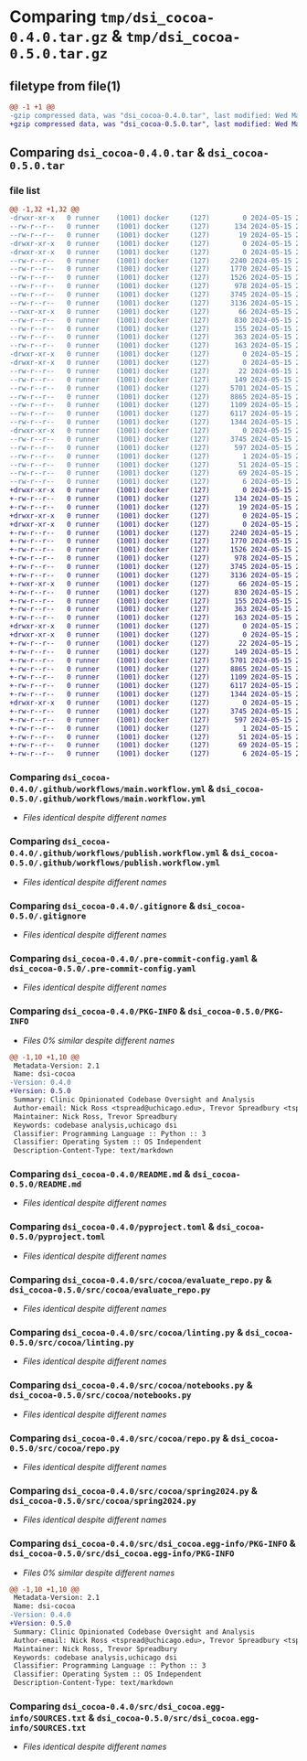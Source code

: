 # Comparing `tmp/dsi_cocoa-0.4.0.tar.gz` & `tmp/dsi_cocoa-0.5.0.tar.gz`

## filetype from file(1)

```diff
@@ -1 +1 @@
-gzip compressed data, was "dsi_cocoa-0.4.0.tar", last modified: Wed May 15 20:27:22 2024, max compression
+gzip compressed data, was "dsi_cocoa-0.5.0.tar", last modified: Wed May 15 20:32:10 2024, max compression
```

## Comparing `dsi_cocoa-0.4.0.tar` & `dsi_cocoa-0.5.0.tar`

### file list

```diff
@@ -1,32 +1,32 @@
-drwxr-xr-x   0 runner    (1001) docker     (127)        0 2024-05-15 20:27:22.547509 dsi_cocoa-0.4.0/
--rw-r--r--   0 runner    (1001) docker     (127)      134 2024-05-15 20:27:19.000000 dsi_cocoa-0.4.0/.bumpversion.cfg
--rw-r--r--   0 runner    (1001) docker     (127)       19 2024-05-15 20:27:12.000000 dsi_cocoa-0.4.0/.gitattributes
-drwxr-xr-x   0 runner    (1001) docker     (127)        0 2024-05-15 20:27:22.543509 dsi_cocoa-0.4.0/.github/
-drwxr-xr-x   0 runner    (1001) docker     (127)        0 2024-05-15 20:27:22.547509 dsi_cocoa-0.4.0/.github/workflows/
--rw-r--r--   0 runner    (1001) docker     (127)     2240 2024-05-15 20:27:12.000000 dsi_cocoa-0.4.0/.github/workflows/main.workflow.yml
--rw-r--r--   0 runner    (1001) docker     (127)     1770 2024-05-15 20:27:12.000000 dsi_cocoa-0.4.0/.github/workflows/publish.workflow.yml
--rw-r--r--   0 runner    (1001) docker     (127)     1526 2024-05-15 20:27:12.000000 dsi_cocoa-0.4.0/.gitignore
--rw-r--r--   0 runner    (1001) docker     (127)      978 2024-05-15 20:27:12.000000 dsi_cocoa-0.4.0/.pre-commit-config.yaml
--rw-r--r--   0 runner    (1001) docker     (127)     3745 2024-05-15 20:27:22.547509 dsi_cocoa-0.4.0/PKG-INFO
--rw-r--r--   0 runner    (1001) docker     (127)     3136 2024-05-15 20:27:12.000000 dsi_cocoa-0.4.0/README.md
--rwxr-xr-x   0 runner    (1001) docker     (127)       66 2024-05-15 20:27:12.000000 dsi_cocoa-0.4.0/eval-repo.sh
--rw-r--r--   0 runner    (1001) docker     (127)      830 2024-05-15 20:27:12.000000 dsi_cocoa-0.4.0/pyproject.toml
--rw-r--r--   0 runner    (1001) docker     (127)      155 2024-05-15 20:27:12.000000 dsi_cocoa-0.4.0/requirements.txt
--rw-r--r--   0 runner    (1001) docker     (127)      363 2024-05-15 20:27:22.547509 dsi_cocoa-0.4.0/setup.cfg
--rw-r--r--   0 runner    (1001) docker     (127)      163 2024-05-15 20:27:19.000000 dsi_cocoa-0.4.0/setup.py
-drwxr-xr-x   0 runner    (1001) docker     (127)        0 2024-05-15 20:27:22.543509 dsi_cocoa-0.4.0/src/
-drwxr-xr-x   0 runner    (1001) docker     (127)        0 2024-05-15 20:27:22.547509 dsi_cocoa-0.4.0/src/cocoa/
--rw-r--r--   0 runner    (1001) docker     (127)       22 2024-05-15 20:27:19.000000 dsi_cocoa-0.4.0/src/cocoa/__init__.py
--rw-r--r--   0 runner    (1001) docker     (127)      149 2024-05-15 20:27:12.000000 dsi_cocoa-0.4.0/src/cocoa/constants.py
--rw-r--r--   0 runner    (1001) docker     (127)     5701 2024-05-15 20:27:12.000000 dsi_cocoa-0.4.0/src/cocoa/evaluate_repo.py
--rw-r--r--   0 runner    (1001) docker     (127)     8865 2024-05-15 20:27:12.000000 dsi_cocoa-0.4.0/src/cocoa/linting.py
--rw-r--r--   0 runner    (1001) docker     (127)     1109 2024-05-15 20:27:12.000000 dsi_cocoa-0.4.0/src/cocoa/notebooks.py
--rw-r--r--   0 runner    (1001) docker     (127)     6117 2024-05-15 20:27:12.000000 dsi_cocoa-0.4.0/src/cocoa/repo.py
--rw-r--r--   0 runner    (1001) docker     (127)     1344 2024-05-15 20:27:12.000000 dsi_cocoa-0.4.0/src/cocoa/spring2024.py
-drwxr-xr-x   0 runner    (1001) docker     (127)        0 2024-05-15 20:27:22.547509 dsi_cocoa-0.4.0/src/dsi_cocoa.egg-info/
--rw-r--r--   0 runner    (1001) docker     (127)     3745 2024-05-15 20:27:22.000000 dsi_cocoa-0.4.0/src/dsi_cocoa.egg-info/PKG-INFO
--rw-r--r--   0 runner    (1001) docker     (127)      597 2024-05-15 20:27:22.000000 dsi_cocoa-0.4.0/src/dsi_cocoa.egg-info/SOURCES.txt
--rw-r--r--   0 runner    (1001) docker     (127)        1 2024-05-15 20:27:22.000000 dsi_cocoa-0.4.0/src/dsi_cocoa.egg-info/dependency_links.txt
--rw-r--r--   0 runner    (1001) docker     (127)       51 2024-05-15 20:27:22.000000 dsi_cocoa-0.4.0/src/dsi_cocoa.egg-info/entry_points.txt
--rw-r--r--   0 runner    (1001) docker     (127)       69 2024-05-15 20:27:22.000000 dsi_cocoa-0.4.0/src/dsi_cocoa.egg-info/requires.txt
--rw-r--r--   0 runner    (1001) docker     (127)        6 2024-05-15 20:27:22.000000 dsi_cocoa-0.4.0/src/dsi_cocoa.egg-info/top_level.txt
+drwxr-xr-x   0 runner    (1001) docker     (127)        0 2024-05-15 20:32:10.487812 dsi_cocoa-0.5.0/
+-rw-r--r--   0 runner    (1001) docker     (127)      134 2024-05-15 20:32:06.000000 dsi_cocoa-0.5.0/.bumpversion.cfg
+-rw-r--r--   0 runner    (1001) docker     (127)       19 2024-05-15 20:31:57.000000 dsi_cocoa-0.5.0/.gitattributes
+drwxr-xr-x   0 runner    (1001) docker     (127)        0 2024-05-15 20:32:10.483812 dsi_cocoa-0.5.0/.github/
+drwxr-xr-x   0 runner    (1001) docker     (127)        0 2024-05-15 20:32:10.483812 dsi_cocoa-0.5.0/.github/workflows/
+-rw-r--r--   0 runner    (1001) docker     (127)     2240 2024-05-15 20:31:57.000000 dsi_cocoa-0.5.0/.github/workflows/main.workflow.yml
+-rw-r--r--   0 runner    (1001) docker     (127)     1770 2024-05-15 20:31:57.000000 dsi_cocoa-0.5.0/.github/workflows/publish.workflow.yml
+-rw-r--r--   0 runner    (1001) docker     (127)     1526 2024-05-15 20:31:57.000000 dsi_cocoa-0.5.0/.gitignore
+-rw-r--r--   0 runner    (1001) docker     (127)      978 2024-05-15 20:31:57.000000 dsi_cocoa-0.5.0/.pre-commit-config.yaml
+-rw-r--r--   0 runner    (1001) docker     (127)     3745 2024-05-15 20:32:10.487812 dsi_cocoa-0.5.0/PKG-INFO
+-rw-r--r--   0 runner    (1001) docker     (127)     3136 2024-05-15 20:31:57.000000 dsi_cocoa-0.5.0/README.md
+-rwxr-xr-x   0 runner    (1001) docker     (127)       66 2024-05-15 20:31:57.000000 dsi_cocoa-0.5.0/eval-repo.sh
+-rw-r--r--   0 runner    (1001) docker     (127)      830 2024-05-15 20:31:57.000000 dsi_cocoa-0.5.0/pyproject.toml
+-rw-r--r--   0 runner    (1001) docker     (127)      155 2024-05-15 20:31:57.000000 dsi_cocoa-0.5.0/requirements.txt
+-rw-r--r--   0 runner    (1001) docker     (127)      363 2024-05-15 20:32:10.487812 dsi_cocoa-0.5.0/setup.cfg
+-rw-r--r--   0 runner    (1001) docker     (127)      163 2024-05-15 20:32:06.000000 dsi_cocoa-0.5.0/setup.py
+drwxr-xr-x   0 runner    (1001) docker     (127)        0 2024-05-15 20:32:10.483812 dsi_cocoa-0.5.0/src/
+drwxr-xr-x   0 runner    (1001) docker     (127)        0 2024-05-15 20:32:10.483812 dsi_cocoa-0.5.0/src/cocoa/
+-rw-r--r--   0 runner    (1001) docker     (127)       22 2024-05-15 20:32:06.000000 dsi_cocoa-0.5.0/src/cocoa/__init__.py
+-rw-r--r--   0 runner    (1001) docker     (127)      149 2024-05-15 20:31:57.000000 dsi_cocoa-0.5.0/src/cocoa/constants.py
+-rw-r--r--   0 runner    (1001) docker     (127)     5701 2024-05-15 20:31:57.000000 dsi_cocoa-0.5.0/src/cocoa/evaluate_repo.py
+-rw-r--r--   0 runner    (1001) docker     (127)     8865 2024-05-15 20:31:57.000000 dsi_cocoa-0.5.0/src/cocoa/linting.py
+-rw-r--r--   0 runner    (1001) docker     (127)     1109 2024-05-15 20:31:57.000000 dsi_cocoa-0.5.0/src/cocoa/notebooks.py
+-rw-r--r--   0 runner    (1001) docker     (127)     6117 2024-05-15 20:31:57.000000 dsi_cocoa-0.5.0/src/cocoa/repo.py
+-rw-r--r--   0 runner    (1001) docker     (127)     1344 2024-05-15 20:31:57.000000 dsi_cocoa-0.5.0/src/cocoa/spring2024.py
+drwxr-xr-x   0 runner    (1001) docker     (127)        0 2024-05-15 20:32:10.487812 dsi_cocoa-0.5.0/src/dsi_cocoa.egg-info/
+-rw-r--r--   0 runner    (1001) docker     (127)     3745 2024-05-15 20:32:10.000000 dsi_cocoa-0.5.0/src/dsi_cocoa.egg-info/PKG-INFO
+-rw-r--r--   0 runner    (1001) docker     (127)      597 2024-05-15 20:32:10.000000 dsi_cocoa-0.5.0/src/dsi_cocoa.egg-info/SOURCES.txt
+-rw-r--r--   0 runner    (1001) docker     (127)        1 2024-05-15 20:32:10.000000 dsi_cocoa-0.5.0/src/dsi_cocoa.egg-info/dependency_links.txt
+-rw-r--r--   0 runner    (1001) docker     (127)       51 2024-05-15 20:32:10.000000 dsi_cocoa-0.5.0/src/dsi_cocoa.egg-info/entry_points.txt
+-rw-r--r--   0 runner    (1001) docker     (127)       69 2024-05-15 20:32:10.000000 dsi_cocoa-0.5.0/src/dsi_cocoa.egg-info/requires.txt
+-rw-r--r--   0 runner    (1001) docker     (127)        6 2024-05-15 20:32:10.000000 dsi_cocoa-0.5.0/src/dsi_cocoa.egg-info/top_level.txt
```

### Comparing `dsi_cocoa-0.4.0/.github/workflows/main.workflow.yml` & `dsi_cocoa-0.5.0/.github/workflows/main.workflow.yml`

 * *Files identical despite different names*

### Comparing `dsi_cocoa-0.4.0/.github/workflows/publish.workflow.yml` & `dsi_cocoa-0.5.0/.github/workflows/publish.workflow.yml`

 * *Files identical despite different names*

### Comparing `dsi_cocoa-0.4.0/.gitignore` & `dsi_cocoa-0.5.0/.gitignore`

 * *Files identical despite different names*

### Comparing `dsi_cocoa-0.4.0/.pre-commit-config.yaml` & `dsi_cocoa-0.5.0/.pre-commit-config.yaml`

 * *Files identical despite different names*

### Comparing `dsi_cocoa-0.4.0/PKG-INFO` & `dsi_cocoa-0.5.0/PKG-INFO`

 * *Files 0% similar despite different names*

```diff
@@ -1,10 +1,10 @@
 Metadata-Version: 2.1
 Name: dsi-cocoa
-Version: 0.4.0
+Version: 0.5.0
 Summary: Clinic Opinionated Codebase Oversight and Analysis
 Author-email: Nick Ross <tspread@uchicago.edu>, Trevor Spreadbury <tspread@uchicago.edu>
 Maintainer: Nick Ross, Trevor Spreadbury
 Keywords: codebase analysis,uchicago dsi
 Classifier: Programming Language :: Python :: 3
 Classifier: Operating System :: OS Independent
 Description-Content-Type: text/markdown
```

### Comparing `dsi_cocoa-0.4.0/README.md` & `dsi_cocoa-0.5.0/README.md`

 * *Files identical despite different names*

### Comparing `dsi_cocoa-0.4.0/pyproject.toml` & `dsi_cocoa-0.5.0/pyproject.toml`

 * *Files identical despite different names*

### Comparing `dsi_cocoa-0.4.0/src/cocoa/evaluate_repo.py` & `dsi_cocoa-0.5.0/src/cocoa/evaluate_repo.py`

 * *Files identical despite different names*

### Comparing `dsi_cocoa-0.4.0/src/cocoa/linting.py` & `dsi_cocoa-0.5.0/src/cocoa/linting.py`

 * *Files identical despite different names*

### Comparing `dsi_cocoa-0.4.0/src/cocoa/notebooks.py` & `dsi_cocoa-0.5.0/src/cocoa/notebooks.py`

 * *Files identical despite different names*

### Comparing `dsi_cocoa-0.4.0/src/cocoa/repo.py` & `dsi_cocoa-0.5.0/src/cocoa/repo.py`

 * *Files identical despite different names*

### Comparing `dsi_cocoa-0.4.0/src/cocoa/spring2024.py` & `dsi_cocoa-0.5.0/src/cocoa/spring2024.py`

 * *Files identical despite different names*

### Comparing `dsi_cocoa-0.4.0/src/dsi_cocoa.egg-info/PKG-INFO` & `dsi_cocoa-0.5.0/src/dsi_cocoa.egg-info/PKG-INFO`

 * *Files 0% similar despite different names*

```diff
@@ -1,10 +1,10 @@
 Metadata-Version: 2.1
 Name: dsi-cocoa
-Version: 0.4.0
+Version: 0.5.0
 Summary: Clinic Opinionated Codebase Oversight and Analysis
 Author-email: Nick Ross <tspread@uchicago.edu>, Trevor Spreadbury <tspread@uchicago.edu>
 Maintainer: Nick Ross, Trevor Spreadbury
 Keywords: codebase analysis,uchicago dsi
 Classifier: Programming Language :: Python :: 3
 Classifier: Operating System :: OS Independent
 Description-Content-Type: text/markdown
```

### Comparing `dsi_cocoa-0.4.0/src/dsi_cocoa.egg-info/SOURCES.txt` & `dsi_cocoa-0.5.0/src/dsi_cocoa.egg-info/SOURCES.txt`

 * *Files identical despite different names*

